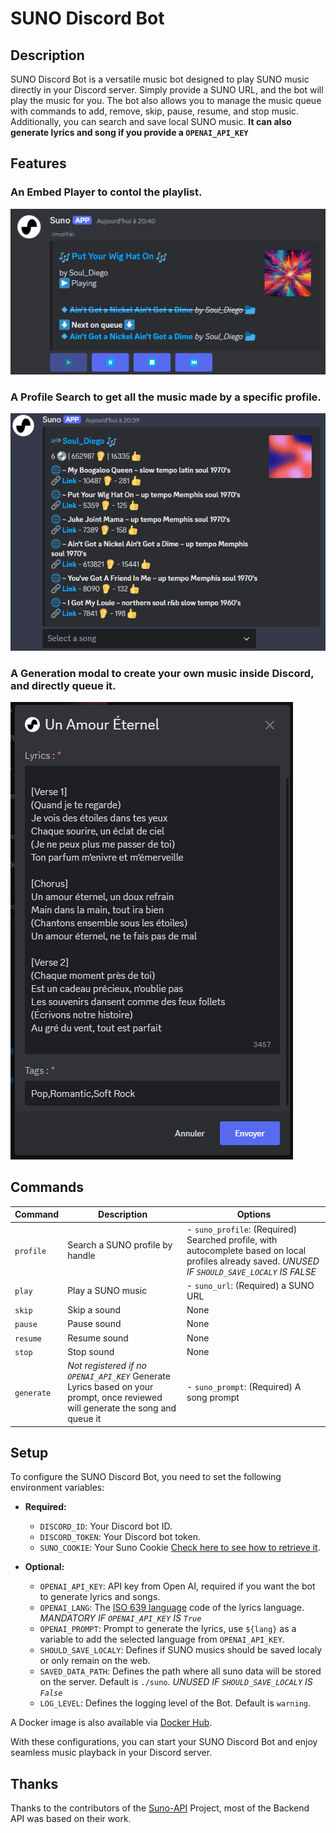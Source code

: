 # SUNO Discord Bot

## Description

SUNO Discord Bot is a versatile music bot designed to play SUNO music directly in your Discord server. Simply provide a SUNO URL, and the bot will play the music for you. The bot also allows you to manage the music queue with commands to add, remove, skip, pause, resume, and stop music. Additionally, you can search and save local SUNO music. **It can also generate lyrics and song if you provide a `OPENAI_API_KEY`**

## Features

### An Embed Player to contol the playlist.
![Player Embed](player.png)

### A Profile Search to get all the music made by a specific profile.
![Profile Embed](profile.png)

### A Generation modal to create your own music inside Discord, and directly queue it.
![Generate Modal](generate.png)

## Commands

| Command      | Description                   | Options                                                                                          |
|--------------|-------------------------------|--------------------------------------------------------------------------------------------------|
| `profile`    | Search a SUNO profile by handle     | - `suno_profile`: (Required) Searched profile, with autocomplete based on local profiles already saved. *UNUSED IF `SHOULD_SAVE_LOCALY` IS FALSE*                                                              |
| `play`       | Play a SUNO music             | - `suno_url`: (Required) a SUNO URL                                                                     |
| `skip`       | Skip a sound                  | None                                                                                             |
| `pause`      | Pause sound                   | None                                                                                             |
| `resume`     | Resume sound                  | None                                                                                             |
| `stop`       | Stop sound                    | None                                                                                             |
| `generate`       | *Not registered if no `OPENAI_API_KEY`* Generate Lyrics based on your prompt, once reviewed will generate the song and queue it                   | - `suno_prompt`: (Required) A song prompt                                                                                               |

## Setup

To configure the SUNO Discord Bot, you need to set the following environment variables:

- **Required:**
  - `DISCORD_ID`: Your Discord bot ID.
  - `DISCORD_TOKEN`: Your Discord bot token.
  - `SUNO_COOKIE`: Your Suno Cookie [Check here to see how to retrieve it](https://github.com/gcui-art/suno-api).

- **Optional:**
  - `OPENAI_API_KEY`: API key from Open AI, required if you want the bot to generate lyrics and songs.
  - `OPENAI_LANG`: The [ISO 639 language](https://en.wikipedia.org/wiki/List_of_ISO_639_language_codes#:~:text=ISO%20639%20is%20a%20standardized,(sets%202%E2%80%935).) code of the lyrics language. *MANDATORY IF `OPENAI_API_KEY` IS `True`*
  - `OPENAI_PROMPT`: Prompt to generate the lyrics, use `${lang}` as a variable to add the selected language from `OPENAI_API_KEY`.
  - `SHOULD_SAVE_LOCALY`: Defines if SUNO musics should be saved localy or only remain on the web.
  - `SAVED_DATA_PATH`: Defines the path where all suno data will be stored on the server. Default is `./suno`. *UNUSED IF `SHOULD_SAVE_LOCALY` IS `False`*
  - `LOG_LEVEL`: Defines the logging level of the Bot. Default is `warning`.

A Docker image is also available via [Docker Hub](https://hub.docker.com/r/pekno/sunobot).

With these configurations, you can start your SUNO Discord Bot and enjoy seamless music playback in your Discord server.

## Thanks

Thanks to the contributors of the [Suno-API](https://github.com/gcui-art/suno-api) Project, most of the Backend API was based on their work.